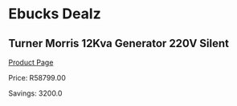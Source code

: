 
# Ebucks Dealz
## Turner Morris 12Kva Generator 220V Silent
[Product Page](https://www.ebucks.com/web/shop/productSelected.do?prodId=872807633&catId=870841698)

Price: R58799.00

Savings: 3200.0


	